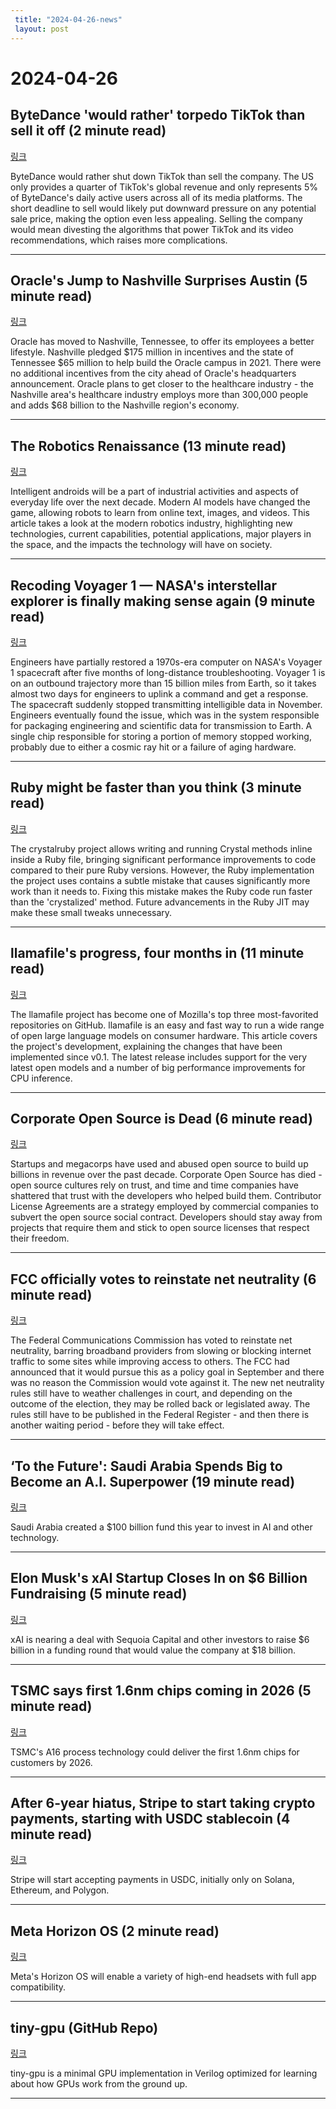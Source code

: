 ```yaml
---
 title: "2024-04-26-news"
 layout: post
---
```

<h1>2024-04-26</h1><h2>ByteDance 'would rather' torpedo TikTok than sell it off (2 minute read)</h2><p><a href="https://links.tldr.tech/sF5kCV">링크</a>  </p><p>ByteDance would rather shut down TikTok than sell the company. The US only provides a quarter of TikTok's global revenue and only represents 5% of ByteDance's daily active users across all of its media platforms. The short deadline to sell would likely put downward pressure on any potential sale price, making the option even less appealing. Selling the company would mean divesting the algorithms that power TikTok and its video recommendations, which raises more complications. </p><hr /><h2>Oracle's Jump to Nashville Surprises Austin (5 minute read)</h2><p><a href="https://bit.ly/4baVDdA">링크</a>  </p><p>Oracle has moved to Nashville, Tennessee, to offer its employees a better lifestyle. Nashville pledged $175 million in incentives and the state of Tennessee $65 million to help build the Oracle campus in 2021. There were no additional incentives from the city ahead of Oracle's headquarters announcement. Oracle plans to get closer to the healthcare industry - the Nashville area's healthcare industry employs more than 300,000 people and adds $68 billion to the Nashville region's economy. </p><hr /><h2>The Robotics Renaissance (13 minute read)</h2><p><a href="https://links.tldr.tech/8I0GKR">링크</a>  </p><p>Intelligent androids will be a part of industrial activities and aspects of everyday life over the next decade. Modern AI models have changed the game, allowing robots to learn from online text, images, and videos. This article takes a look at the modern robotics industry, highlighting new technologies, current capabilities, potential applications, major players in the space, and the impacts the technology will have on society. </p><hr /><h2>Recoding Voyager 1 — NASA's interstellar explorer is finally making sense again (9 minute read)</h2><p><a href="https://links.tldr.tech/dUBFUu">링크</a>  </p><p>Engineers have partially restored a 1970s-era computer on NASA's Voyager 1 spacecraft after five months of long-distance troubleshooting. Voyager 1 is on an outbound trajectory more than 15 billion miles from Earth, so it takes almost two days for engineers to uplink a command and get a response. The spacecraft suddenly stopped transmitting intelligible data in November. Engineers eventually found the issue, which was in the system responsible for packaging engineering and scientific data for transmission to Earth. A single chip responsible for storing a portion of memory stopped working, probably due to either a cosmic ray hit or a failure of aging hardware. </p><hr /><h2>Ruby might be faster than you think (3 minute read)</h2><p><a href="https://links.tldr.tech/5MHGac">링크</a>  </p><p>The crystalruby project allows writing and running Crystal methods inline inside a Ruby file, bringing significant performance improvements to code compared to their pure Ruby versions. However, the Ruby implementation the project uses contains a subtle mistake that causes significantly more work than it needs to. Fixing this mistake makes the Ruby code run faster than the 'crystalized' method. Future advancements in the Ruby JIT may make these small tweaks unnecessary. </p><hr /><h2>llamafile's progress, four months in (11 minute read)</h2><p><a href="https://links.tldr.tech/xqm2xJ">링크</a>  </p><p>The llamafile project has become one of Mozilla's top three most-favorited repositories on GitHub. llamafile is an easy and fast way to run a wide range of open large language models on consumer hardware. This article covers the project's development, explaining the changes that have been implemented since v0.1. The latest release includes support for the very latest open models and a number of big performance improvements for CPU inference. </p><hr /><h2>Corporate Open Source is Dead (6 minute read)</h2><p><a href="https://links.tldr.tech/HCLXPe">링크</a>  </p><p>Startups and megacorps have used and abused open source to build up billions in revenue over the past decade. Corporate Open Source has died - open source cultures rely on trust, and time and time companies have shattered that trust with the developers who helped build them. Contributor License Agreements are a strategy employed by commercial companies to subvert the open source social contract. Developers should stay away from projects that require them and stick to open source licenses that respect their freedom. </p><hr /><h2>FCC officially votes to reinstate net neutrality (6 minute read)</h2><p><a href="https://links.tldr.tech/AJ9fWo">링크</a>  </p><p>The Federal Communications Commission has voted to reinstate net neutrality, barring broadband providers from slowing or blocking internet traffic to some sites while improving access to others. The FCC had announced that it would pursue this as a policy goal in September and there was no reason the Commission would vote against it. The new net neutrality rules still have to weather challenges in court, and depending on the outcome of the election, they may be rolled back or legislated away. The rules still have to be published in the Federal Register - and then there is another waiting period - before they will take effect. </p><hr /><h2>‘To the Future': Saudi Arabia Spends Big to Become an A.I. Superpower (19 minute read)</h2><p><a href="https://links.tldr.tech/yJ0QpD">링크</a>  </p><p>Saudi Arabia created a $100 billion fund this year to invest in AI and other technology. </p><hr /><h2>Elon Musk's xAI Startup Closes In on $6 Billion Fundraising (5 minute read)</h2><p><a href="https://links.tldr.tech/ANENLY">링크</a>  </p><p>xAI is nearing a deal with Sequoia Capital and other investors to raise $6 billion in a funding round that would value the company at $18 billion. </p><hr /><h2>TSMC says first 1.6nm chips coming in 2026 (5 minute read)</h2><p><a href="https://links.tldr.tech/B7yleb">링크</a>  </p><p>TSMC's A16 process technology could deliver the first 1.6nm chips for customers by 2026. </p><hr /><h2>After 6-year hiatus, Stripe to start taking crypto payments, starting with USDC stablecoin (4 minute read)</h2><p><a href="https://links.tldr.tech/LFwahP">링크</a>  </p><p>Stripe will start accepting payments in USDC, initially only on Solana, Ethereum, and Polygon. </p><hr /><h2>Meta Horizon OS (2 minute read)</h2><p><a href="https://links.tldr.tech/tyqUbq">링크</a>  </p><p>Meta's Horizon OS will enable a variety of high-end headsets with full app compatibility. </p><hr /><h2>tiny-gpu (GitHub Repo)</h2><p><a href="https://links.tldr.tech/q9olFU">링크</a>  </p><p>tiny-gpu is a minimal GPU implementation in Verilog optimized for learning about how GPUs work from the ground up. </p><hr />